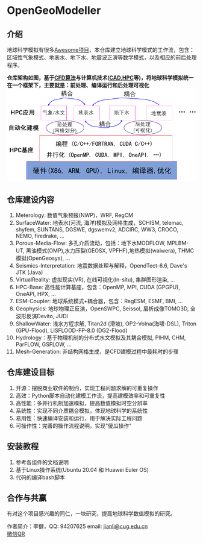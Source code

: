 # OpenGeoModeller

## 介绍

地球科学模拟有很多[Awesome项目](https://gitee.com/lijian-cug/awesome-geosciences)，本仓库建立地球科学模式的工作流，包含：区域性气象模式、地表水、地下水、地震波正演等数学模式，以及相应的前后处理程序。

**仓库架构如图，基于[CFD算法](https://gitee.com/lijian-cug/cfd-course-cug)与计算机技术([CAD](https://gitee.com/lijian-cug/pre-surface-water),[HPC](https://gitee.com/lijian-cug/kunpeng-competition-2022)等)，将地球科学模拟统一在一个框架下，主要就是：前处理、编译运行和后处理可视化**
![仓库架构](./HPC-Base/仓库架构.png)

## 仓库建设内容

1.  Meterology: 数值气象预报(NWP)，WRF, RegCM
2.  SurfaceWater: 地表水(河流, 海洋)模拟及网格生成，SCHISM, telemac, shyfem, SUNTANS, DGSWE, dgswemv2, ADCIRC, WW3, CROCO, NEMO, firedrake, ...
3.  Porous-Media-Flow: 多孔介质流动，包括：地下水MODFLOW, MPLBM-UT, 黑油模式(OMP),水力压裂(GEOSX, VPFHF),地热模拟(waiwera), THMC模拟(OpenGeosys), ...
4.	Seismics-Interpretation: 地震数据处理与解释，OpendTect-6.6, Dave's JTK (Java)
5.  VirtualReality: 虚拟现实(VR), 在线可视化(In-situ), 集群图形渲染, ...
6.  HPC-Base: 高性能计算基座，包含：OpenMP, MPI, CUDA (GPGPU), OneAPI, HPX, ...
7.  ESM-Coupler: 地球系统模式+耦合器，包含：RegESM, ESMF, BMI, ...
8.  Geophysics: 地球物理正反演，OpenSWPC, Seissol, 层析成像TOMO3D, 全波形反演Devito, JUDI
9. ShallowWater: 浅水方程求解, Titan2d (滑坡), OP2-Volna(海啸-DSL), Triton (GPU-Flood), LISFLOOD-FP-8.0 (DG2-Flood)
10. Hydrology：基于物理机制的分布式水文模拟及其耦合模拟, PIHM, CHM, ParFLOW, GSFLOW, ...
11. Mesh-Generation: 非结构网格生成，是CFD建模过程中最耗时的步骤

## 仓库建设目标

1.  开源：摆脱商业软件的制约，实现工程问题求解的可重复操作
2.  高效：Python脚本自动化建模工作流，提高建模效率和可重复性
3.  高性能：多并行机制加速模拟，提高数值模拟时空分辨率
4.  系统性：实现不同介质耦合模拟，体现地球科学的系统性
5.  易用性：快速编译安装和运行，用于解决实际工程问题
6.  可操作性：完善的操作流程说明，实现"傻瓜操作"

## 安装教程

1.  参考各组件的文档说明
2.  基于Linux操作系统(Ubuntu 20.04 和 Huawei Euler OS)
3.  代码的编译bash脚本

## 合作与共赢

有对这个项目感兴趣的同仁，一块研究，提高地球科学数值模拟的研究。

作者简介：李健，QQ: 94207625        	email: jianli@cug.edu.cn   
		  [微信QR](./HPC-Base/QR-code.jpg)
